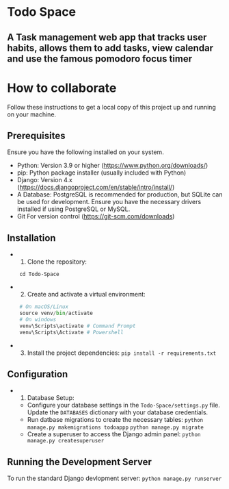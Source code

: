# Todo Space

## A Task management web app that tracks user habits, allows them to add tasks, view calendar and use the famous pomodoro focus timer







# How to collaborate
Follow these instructions to get a local copy of this project up and running on your machine.

## Prerequisites
Ensure you have the following installed on your system.

- Python: Version 3.9 or higher (https://www.python.org/downloads/)
- pip: Python package installer (usually included with Python)
- Django: Version 4.x (https://docs.djangoproject.com/en/stable/intro/install/)
- A Database: PostgreSQL is recommended for production, but SQLite can be used for development. Ensure you have the necessary drivers installed if using PostgreSQL or MySQL.
- Git For version control (https://git-scm.com/downloads)


## Installation

- 1. Clone the repository:
``` git clone https://github.com/tomi3-11/Todo-Space
	cd Todo-Space
```

- 2. Create and activate a virtual environment:
``` python -m venv venv
	# On macOS/Linux
	source venv/bin/activate
	# On windows
	venv\Scripts\activate # Command Prompt
	venv\Scripts\Activate # Powershell
```

- 3. Install the project dependencies:
``` pip install -r requirements.txt ```  
## Configuration
- 1. Database Setup:
	- Configure your database settings in the ```Todo-Space/settings.py``` file. Update the ```DATABASES``` dictionary with your database credentials.
	- Run datbase migrations to create the necessary tables:
	```python manage.py makemigrations todoappp```
	```python manage.py migrate```
	- Create a superuser to access the Django admin panel:
	```python manage.py createsuperuser```

## Running the Development Server
To run the standard Django devlopment server:
	``` python manage.py runserver ```